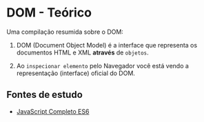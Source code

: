 # DOM - Teórico
Uma compilação resumida sobre o DOM:

1. DOM (Document Object Model) é a interface que representa os documentos HTML e XML **através** de ``objetos``.

2. Ao ``inspecionar elemento`` pelo Navegador você está vendo a representação (interface) oficial do DOM.

## Fontes de estudo
- [JavaScript Completo ES6](https://www.origamid.com/curso/javascript-completo-es6/)